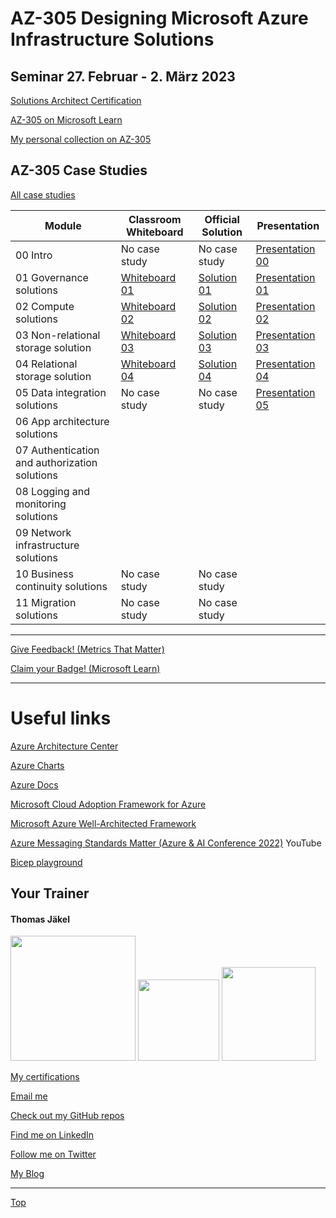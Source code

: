# AZ-305 Designing Microsoft Azure Infrastructure Solutions

## Seminar 27. Februar - 2. März 2023

[Solutions Architect Certification](https://docs.microsoft.com/en-us/learn/certifications/azure-solutions-architect/)

[AZ-305 on Microsoft Learn](https://aka.ms/AZ-305StudentMaterials)

[My personal collection on AZ-305](https://learn.microsoft.com/en-us/users/tjaekel/collections/wpm1t2xg5z6e1w)

## AZ-305 Case Studies

[All case studies](https://microsoftlearning.github.io/AZ-305-DesigningMicrosoftAzureInfrastructureSolutions/)


| Module    | Classroom Whiteboard | Official Solution | Presentation |
| ----------| ---------------------|-------------------|--------------|
| 00 Intro                                     | No case study | No case study | [Presentation 00](https://github.com/www42/AZ-305/blob/9bd1dab805489aeac283e06ff8d404e2f230f178/Presentations/AZ-305T00A-ENU-PowerPoint_00.pdf) |
| 01 Governance solutions                      | [Whiteboard 01](https://github.com/www42/AZ-305/blob/3201eb3316dbf686f24a3c3f41cf23bf433fdcb9/Whiteboards/AZ-305%20Whiteboard%2001.pdf) | [Solution 01](https://github.com/www42/AZ-305/blob/3201eb3316dbf686f24a3c3f41cf23bf433fdcb9/Solutions/AZ-305T00A-ENU-StudentCaseStudySolutionHandout-Module01.pdf) | [Presentation 01](https://github.com/www42/AZ-305/blob/3201eb3316dbf686f24a3c3f41cf23bf433fdcb9/Presentations/AZ-305T00A-ENU-Powerpoint_01.pdf) |
| 02 Compute solutions                         | [Whiteboard 02](https://github.com/www42/AZ-305/blob/3201eb3316dbf686f24a3c3f41cf23bf433fdcb9/Whiteboards/AZ-305%20Whiteboard%2002.pdf) | [Solution 02](https://github.com/www42/AZ-305/blob/3201eb3316dbf686f24a3c3f41cf23bf433fdcb9/Solutions/AZ-305T00A-ENU-StudentCaseStudySolutionHandout-Module02.pdf) | [Presentation 02](https://github.com/www42/AZ-305/blob/3201eb3316dbf686f24a3c3f41cf23bf433fdcb9/Presentations/AZ-305T00A-ENU-PowerPoint_02.pdf) |
| 03 Non-relational storage solution           | [Whiteboard 03](https://github.com/www42/AZ-305/blob/520510bf030fd02b9a1688f10abdf135191f58c7/Whiteboards/AZ-305%20Whiteboard%2003.pdf) | [Solution 03](https://github.com/www42/AZ-305/blob/520510bf030fd02b9a1688f10abdf135191f58c7/Solutions/AZ-305T00A-ENU-StudentCaseStudySolutionHandout-Module03.pdf) | [Presentation 03](https://github.com/www42/AZ-305/blob/520510bf030fd02b9a1688f10abdf135191f58c7/Presentations/AZ-305T00A-ENU-PowerPoint_03.pdf) |
| 04 Relational storage solution               | [Whiteboard 04](https://github.com/www42/AZ-305/blob/fd743e90a7d17955598d78cccaf364b4ab67b24e/Whiteboards/AZ-305%20Whiteboard%2004.pdf) | [Solution 04](https://github.com/www42/AZ-305/blob/fd743e90a7d17955598d78cccaf364b4ab67b24e/Solutions/AZ-305T00A-ENU-StudentCaseStudySolutionHandout-Module04.pdf) | [Presentation 04](https://github.com/www42/AZ-305/blob/fd743e90a7d17955598d78cccaf364b4ab67b24e/Presentations/AZ-305T00A-ENU-Powerpoint_04.pdf) |
| 05 Data integration solutions                | No case study | No case study | [Presentation 05](https://github.com/www42/AZ-305/blob/fd743e90a7d17955598d78cccaf364b4ab67b24e/Presentations/AZ-305T00A-ENU-Powerpoint_05.pdf) |
| 06 App architecture solutions                |  |  |  |
| 07 Authentication and authorization solutions|  |  |  |
| 08 Logging and monitoring solutions          |  |  |  |
| 09 Network infrastructure  solutions         |  |  |  |
| 10 Business continuity solutions             | No case study | No case study |  |
| 11 Migration solutions                       | No case study | No case study |  |

---

[Give Feedback! (Metrics That Matter)](#az-305-designing-microsoft-azure-infrastructure-solutions)

[Claim your Badge! (Microsoft Learn)](#az-305-designing-microsoft-azure-infrastructure-solutions)

---



# Useful links

[Azure Architecture Center](https://docs.microsoft.com/en-us/azure/architecture/)

[Azure Charts](https://https://azurecharts.com/)

[Azure Docs](https://https://docs.microsoft.com/en-us/azure/)

[Microsoft Cloud Adoption Framework for Azure](https://docs.microsoft.com/en-us/azure/cloud-adoption-framework/)

[Microsoft Azure Well-Architected Framework](https://docs.microsoft.com/en-us/azure/architecture/framework/)

[Azure Messaging Standards Matter (Azure & AI Conference 2022)](https://www.youtube.com/watch?v=FVOhLqE9fzw) YouTube

[Bicep playground](https://aka.ms/bicepplayground)



##  Your Trainer
#### Thomas Jäkel

<img src="https://download69118.blob.core.windows.net/anon/Profilbild.jpg" width="200"/>
<a href="https://www.credly.com/badges/466d883d-ecb7-4d26-902e-a97ea1492e4d/public_url"><img src="https://download69118.blob.core.windows.net/anon/microsoft-certified-trainer-2023-2024.png" width="130"/></a>
<a href="https://www.credly.com/badges/fc4737d8-923a-4d37-8f1a-497c08a7c1ff/public_url"><img src="https://download69118.blob.core.windows.net/anon/AAI-badge.png" width="150"/></a>

[My certifications](https://www.credly.com/users/thomas-jakel)

[Email me](mailto:thomas.jaekel@brainymotion.de?subject=AZ-305)

[Check out my GitHub repos](https://github.com/www42)

[Find me on LinkedIn](https://linkedin.com/in/tjkkll)

[Follow me on Twitter](https://twitter.com/tjkkll)

[My Blog](https://blog.az.training)

---

[Top](#az-305-designing-microsoft-azure-infrastructure-solutions)